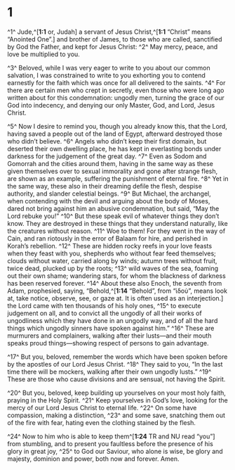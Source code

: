 # 1 
^1^ Jude,^[**1:1** or, Judah] a servant of Jesus Christ,^[**1:1** “Christ” means “Anointed One”.] and brother of James, to those who are called, sanctified by God the Father, and kept for Jesus Christ: ^2^ May mercy, peace, and love be multiplied to you. 
 

^3^ Beloved, while I was very eager to write to you about our common salvation, I was constrained to write to you exhorting you to contend earnestly for the faith which was once for all delivered to the saints. ^4^ For there are certain men who crept in secretly, even those who were long ago written about for this condemnation: ungodly men, turning the grace of our God into indecency, and denying our only Master, God, and Lord, Jesus Christ. 

^5^ Now I desire to remind you, though you already know this, that the Lord, having saved a people out of the land of Egypt, afterward destroyed those who didn’t believe. ^6^ Angels who didn’t keep their first domain, but deserted their own dwelling place, he has kept in everlasting bonds under darkness for the judgement of the great day. ^7^ Even as Sodom and Gomorrah and the cities around them, having in the same way as these given themselves over to sexual immorality and gone after strange flesh, are shown as an example, suffering the punishment of eternal fire. ^8^ Yet in the same way, these also in their dreaming defile the flesh, despise authority, and slander celestial beings. ^9^ But Michael, the archangel, when contending with the devil and arguing about the body of Moses, dared not bring against him an abusive condemnation, but said, “May the Lord rebuke you!” ^10^ But these speak evil of whatever things they don’t know. They are destroyed in these things that they understand naturally, like the creatures without reason. ^11^ Woe to them! For they went in the way of Cain, and ran riotously in the error of Balaam for hire, and perished in Korah’s rebellion. ^12^ These are hidden rocky reefs in your love feasts when they feast with you, shepherds who without fear feed themselves; clouds without water, carried along by winds; autumn trees without fruit, twice dead, plucked up by the roots; ^13^ wild waves of the sea, foaming out their own shame; wandering stars, for whom the blackness of darkness has been reserved forever. ^14^ About these also Enoch, the seventh from Adam, prophesied, saying, “Behold,^[**1:14** “Behold”, from “ἰδοὺ”, means look at, take notice, observe, see, or gaze at. It is often used as an interjection.] the Lord came with ten thousands of his holy ones, ^15^ to execute judgement on all, and to convict all the ungodly of all their works of ungodliness which they have done in an ungodly way, and of all the hard things which ungodly sinners have spoken against him.” ^16^ These are murmurers and complainers, walking after their lusts—and their mouth speaks proud things—showing respect of persons to gain advantage. 


^17^ But you, beloved, remember the words which have been spoken before by the apostles of our Lord Jesus Christ. ^18^ They said to you, “In the last time there will be mockers, walking after their own ungodly lusts.” ^19^ These are those who cause divisions and are sensual, not having the Spirit. 

^20^ But you, beloved, keep building up yourselves on your most holy faith, praying in the Holy Spirit. ^21^ Keep yourselves in God’s love, looking for the mercy of our Lord Jesus Christ to eternal life. ^22^ On some have compassion, making a distinction, ^23^ and some save, snatching them out of the fire with fear, hating even the clothing stained by the flesh. 

^24^ Now to him who is able to keep them^[**1:24** TR and NU read “you”] from stumbling, and to present you faultless before the presence of his glory in great joy, ^25^ to God our Saviour, who alone is wise, be glory and majesty, dominion and power, both now and forever. Amen. 
